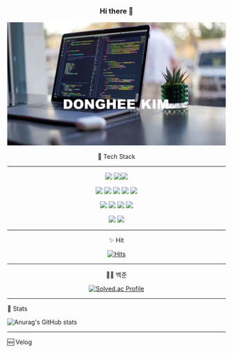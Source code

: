<div align='center'>

### Hi there 👋
![image-20220619204201621](README.assets/image-20220619204201621.png)

🌱 Tech Stack

<hr>
<img src="https://img.shields.io/badge/Python-3766AB?style=round-square&logo=Python&logoColor=white"/>  <img src="https://img.shields.io/badge/Django-0C9D58?style=round-square&logo=Django&logoColor=white"/><img src="https://img.shields.io/badge/SQLite-003B57?style=round-square&logo=SQLite&logoColor=white"/>  

<img src="https://img.shields.io/badge/HTML-E34F26?style=round-square&logo=HTML5&logoColor=white"/>  <img src="https://img.shields.io/badge/CSS-1572B6?style=round-square&logo=css3&logoColor=white"/>  <img src="https://img.shields.io/badge/JavaScript-F7DF1E?style=round-square&logo=JavaScript&logoColor=white"/> <img src="https://img.shields.io/badge/Vue.js-4FC08D?style=round-square&logo=Vue.js&logoColor=white"/> <img src="https://img.shields.io/badge/React-61DAFB?style=round-square&logo=React&logoColor=white"/>

<img src="https://img.shields.io/badge/Java-FF7800?style=round-square&logo=Java&logoColor=white"/> <img src="https://img.shields.io/badge/Spring-6DB33F?style=round-square&logo=springboot&logoColor=white"/>  <img src="https://img.shields.io/badge/Mysql-D1AB66?style=round-square&logo=Mysql&logoColor=white"/>  <img src="https://img.shields.io/badge/Oracle-F80000?style=round-square&logo=Oracle&logoColor=white"/> 

 <img src="https://img.shields.io/badge/Git-F05032?style=round-square&logo=Git&logoColor=white"/>  <img src="https://img.shields.io/badge/Jira-0052CC?style=round-square&logo=Jira&logoColor=white"/> 

<hr>

✨ Hit

[![Hits](https://hits.seeyoufarm.com/api/count/incr/badge.svg?url=https%3A%2F%2Fgithub.com%2Fdongh94%2Fhit-counter&count_bg=%23D61C4E&title_bg=%237C3E66&icon=cliqz.svg&icon_color=%23F2EBE9&title=hits&edge_flat=false)](https://hits.seeyoufarm.com)

<hr>
👨‍💻 백준

[![Solved.ac Profile](http://mazassumnida.wtf/api/v2/generate_badge?boj=dongh94)](http://solved.ac/dongh94/) 

<hr>
</div>

💯 Stats

![Anurag's GitHub stats](https://github-readme-stats.vercel.app/api?username=dongh94&show_icons=true&theme=compact)

---

🆕 Velog

<!--[![Velog's GitHub stats](https://velog-readme-stats.vercel.app/api?name=dongh94)](https://github.com/dongh94/velog-readme-stats) -->
